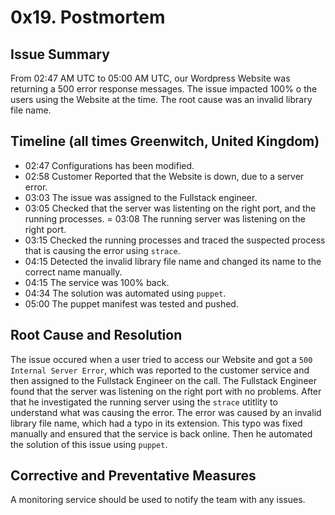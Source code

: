 # 0x19. Postmortem
## Issue Summary
From 02:47 AM UTC to 05:00 AM UTC, our Wordpress Website was returning a 500
error response messages. The issue impacted 100% o the users using the Website
at the time. The root cause was an invalid library file name.
## Timeline (all times Greenwitch, United Kingdom)
- 02:47 Configurations has been modified.
- 02:58 Customer Reported that the Website is down, due to a server error.
- 03:03 The issue was assigned to the Fullstack engineer.
- 03:05 Checked that the server was listenting on the right port, and the 
running processes.
= 03:08 The running server was listening on the right port.
- 03:15 Checked the running processes and traced the suspected process that
is causing the error using `strace`. 
- 04:15 Detected the invalid library file name and changed its name to the
correct name manually.
- 04:15 The service was 100% back.
- 04:34 The solution was automated using `puppet`.
- 05:00 The puppet manifest was tested and pushed.
## Root Cause and Resolution
The issue occured when a user tried to access our Website and got a 
`500 Internal Server Error`, which was reported to the customer service
and then assigned to the Fullstack Engineer on the call.
The Fullstack Engineer found that the server was listening on the right
port with no problems. After that he investigated the running server
using the `strace` utitlity to understand what was causing the error.
The error was caused by an invalid library file name, which had a typo
in its extension.
This typo was fixed manually and ensured that the service is back online.
Then he automated the solution of this issue using `puppet`.
## Corrective and Preventative Measures
A monitoring service should be used to notify the team with any issues.

